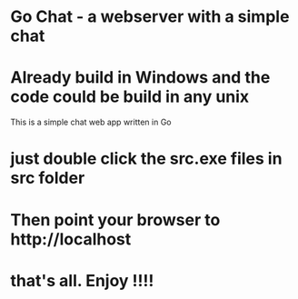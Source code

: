 # Go Chat - a webserver with a simple chat

# Already build in Windows and the code could be build in any unix

This is a simple chat web app written in Go

# just double click the src.exe files in src folder

# Then point your browser to http://localhost

# that's all. Enjoy !!!!



